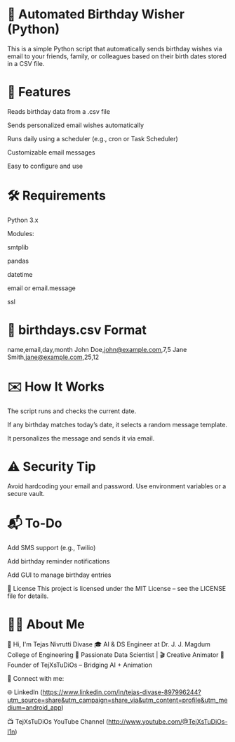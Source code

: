 # 🎉 Automated Birthday Wisher (Python)
This is a simple Python script that automatically sends birthday wishes via email to your friends, family, or colleagues based on their birth dates stored in a CSV file.

# 📌 Features
Reads birthday data from a .csv file

Sends personalized email wishes automatically

Runs daily using a scheduler (e.g., cron or Task Scheduler)

Customizable email messages

Easy to configure and use

# 🛠️ Requirements
Python 3.x

Modules:

smtplib

pandas

datetime

email or email.message

ssl

# 📄 birthdays.csv Format
name,email,day,month
John Doe,john@example.com,7,5
Jane Smith,jane@example.com,25,12

# ✉️ How It Works
The script runs and checks the current date.

If any birthday matches today’s date, it selects a random message template.

It personalizes the message and sends it via email.

# ⚠️ Security Tip
Avoid hardcoding your email and password. Use environment variables or a secure vault.

# 📬 To-Do
 Add SMS support (e.g., Twilio)

 Add birthday reminder notifications

 Add GUI to manage birthday entries

 📃 License
This project is licensed under the MIT License – see the LICENSE file for details.

 # 🙋‍♂️ About Me
 👋 Hi, I'm Tejas Nivrutti Divase
🎓 AI & DS Engineer at Dr. J. J. Magdum College of Engineering
🧠 Passionate Data Scientist | 🎬 Creative Animator
🏢 Founder of TejXsTuDiOs – Bridging AI + Animation

🔗 Connect with me:

🌐 LinkedIn (https://www.linkedin.com/in/tejas-divase-897996244?utm_source=share&utm_campaign=share_via&utm_content=profile&utm_medium=android_app)

📺 TejXsTuDiOs YouTube Channel (http://www.youtube.com/@TejXsTuDiOs-l1n)
